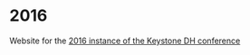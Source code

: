 # 2016
Website for the [2016 instance of the Keystone DH conference](http://keystonedh.network/2016/)
